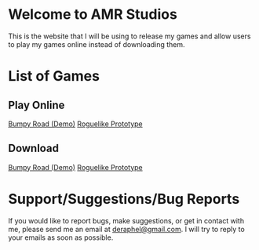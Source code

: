 # Welcome to AMR Studios

This is the website that I will be using to release my games and allow users to play my games online instead of downloading them.

# List of Games

## Play Online
[Bumpy Road (Demo)](http://google.com)
[Roguelike Prototype](http://google.com)

## Download
[Bumpy Road (Demo)](http://google.com)
[Roguelike Prototype](http://google.com)

# Support/Suggestions/Bug Reports

If you would like to report bugs, make suggestions, or get in contact with me, please send me an email at deraphel@gmail.com. I will try to reply to your emails as soon as possible.
